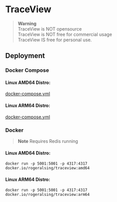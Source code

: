 # TraceView

> **Warning**<br>
> TraceView is NOT opensource<br>
> TraceView is NOT free for commercial usage<br>
> TraceView IS free for personal use.



## Deployment

### Docker Compose 

#### Linux AMD64 Distro: 
[docker-compose.yml](amd64/docker-compose.yml)

#### Linux ARM64 Distro:
[docker-compose.yml](arm64/docker-compose.yml)

### Docker

>**Note**
>Requires Redis running

#### Linux AMD64 Distro: 
```
docker run -p 5001:5001 -p 4317:4317 docker.io/rogeralsing/traceview:amd64
```

#### Linux ARM64 Distro: 
```
docker run -p 5001:5001 -p 4317:4317 docker.io/rogeralsing/traceview:arm64
```
